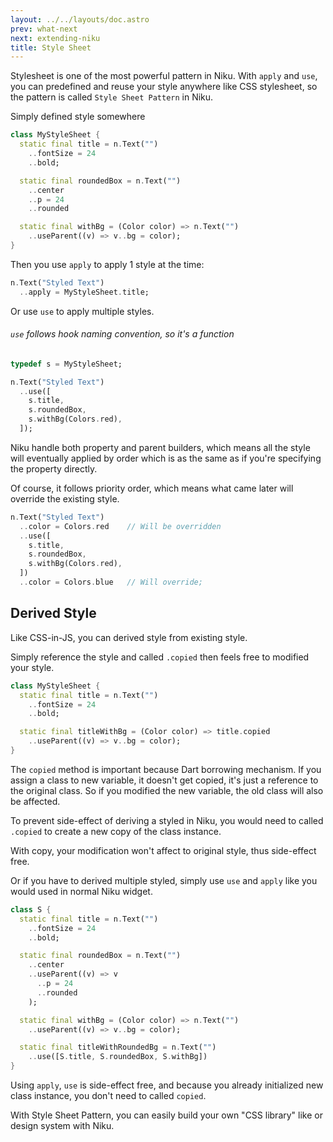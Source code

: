 ```yaml
---
layout: ../../layouts/doc.astro
prev: what-next
next: extending-niku
title: Style Sheet
---
```

Stylesheet is one of the most powerful pattern in Niku.
With `apply` and `use`, you can predefined and reuse your style anywhere like CSS stylesheet, so the pattern is called `Style Sheet Pattern` in Niku.

Simply defined style somewhere
```dart
class MyStyleSheet {
  static final title = n.Text("")
    ..fontSize = 24
    ..bold;

  static final roundedBox = n.Text("")
    ..center
    ..p = 24
    ..rounded

  static final withBg = (Color color) => n.Text("")
    ..useParent((v) => v..bg = color);
}
```

Then you use `apply` to apply 1 style at the time:
```dart
n.Text("Styled Text")
  ..apply = MyStyleSheet.title;
```

Or use `use` to apply multiple styles.
###### `use` follows hook naming convention, so it's a function
```dart
typedef s = MyStyleSheet;

n.Text("Styled Text")
  ..use([
    s.title,
    s.roundedBox,
    s.withBg(Colors.red),
  ]);
```

Niku handle both property and parent builders, which means all the style will eventually applied by order which is as the same as if you're specifying the property directly.

Of course, it follows priority order, which means what came later will override the existing style.
```dart
n.Text("Styled Text")
  ..color = Colors.red    // Will be overridden
  ..use([
    s.title,
    s.roundedBox,
    s.withBg(Colors.red),
  ])
  ..color = Colors.blue   // Will override;
```

## Derived Style
Like CSS-in-JS, you can derived style from existing style.

Simply reference the style and called `.copied` then feels free to modified your style.
```dart
class MyStyleSheet {
  static final title = n.Text("")
    ..fontSize = 24
    ..bold;

  static final titleWithBg = (Color color) => title.copied
    ..useParent((v) => v..bg = color);
}
```
The `copied` method is important because Dart borrowing mechanism.
If you assign a class to new variable, it doesn't get copied, it's just a reference to the original class.
So if you modified the new variable, the old class will also be affected.

To prevent side-effect of deriving a styled in Niku, you would need to called `.copied` to create a new copy of the class instance.

With copy, your modification won't affect to original style, thus side-effect free.

Or if you have to derived multiple styled, simply use `use` and `apply` like you would used in normal Niku widget. 
```dart
class S {
  static final title = n.Text("")
    ..fontSize = 24
    ..bold;

  static final roundedBox = n.Text("")
    ..center
    ..useParent((v) => v
      ..p = 24
      ..rounded
    );

  static final withBg = (Color color) => n.Text("")
    ..useParent((v) => v..bg = color);

  static final titleWithRoundedBg = n.Text("")
    ..use([S.title, S.roundedBox, S.withBg])
}
```
Using `apply`, `use` is side-effect free, and because you already initialized new class instance, you don't need to called `copied`.

With Style Sheet Pattern, you can easily build your own "CSS library" like or design system with Niku.
